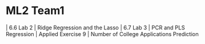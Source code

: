 # ML2 Team1

| 6.6 Lab 2 | Ridge Regression and the Lasso
| 6.7 Lab 3 | PCR and PLS Regression
| Applied Exercise 9 | Number of College Applications Prediction
